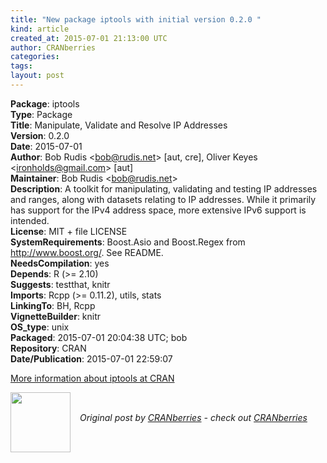 ```yaml
---
title: "New package iptools with initial version 0.2.0 "
kind: article
created_at: 2015-07-01 21:13:00 UTC
author: CRANberries
categories: 
tags: 
layout: post
---
```

<strong>Package</strong>: iptools<br>
<strong>Type</strong>: Package<br>
<strong>Title</strong>: Manipulate, Validate and Resolve IP Addresses<br>
<strong>Version</strong>: 0.2.0<br>
<strong>Date</strong>: 2015-07-01<br>
<strong>Author</strong>: Bob Rudis &lt;bob@rudis.net&gt; [aut, cre], Oliver Keyes &lt;ironholds@gmail.com&gt; [aut]<br>
<strong>Maintainer</strong>: Bob Rudis &lt;bob@rudis.net&gt;<br>
<strong>Description</strong>: A toolkit for manipulating,
validating and testing IP addresses and ranges, along with
datasets relating to IP addresses. While it primarily has
support for the IPv4 address space, more extensive IPv6 support
is intended.<br>
<strong>License</strong>: MIT + file LICENSE<br>
<strong>SystemRequirements</strong>: Boost.Asio and Boost.Regex from
http://www.boost.org/. See README.<br>
<strong>NeedsCompilation</strong>: yes<br>
<strong>Depends</strong>: R (&gt;= 2.10)<br>
<strong>Suggests</strong>: testthat, knitr<br>
<strong>Imports</strong>: Rcpp (&gt;= 0.11.2), utils, stats<br>
<strong>LinkingTo</strong>: BH, Rcpp<br>
<strong>VignetteBuilder</strong>: knitr<br>
<strong>OS_type</strong>: unix<br>
<strong>Packaged</strong>: 2015-07-01 20:04:38 UTC; bob<br>
<strong>Repository</strong>: CRAN<br>
<strong>Date/Publication</strong>: 2015-07-01 22:59:07<br>

<p>
<a href="http://cran.r-project.org/web/packages/iptools/index.html">More information about iptools at CRAN</a><div class="author">
  <img src="" style="width: 96px; height: 96;">
  <span style="position: absolute; padding: 32px 15px;">
    <i>Original post by <a href="http://twitter.com/">CRANberries</a> - check out <a href="http://dirk.eddelbuettel.com/cranberries">CRANberries   </a></i>
  </span>
</div>
